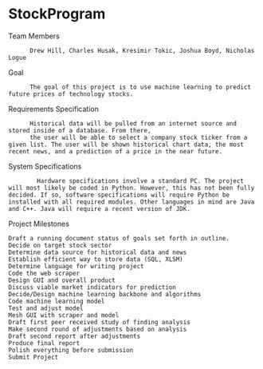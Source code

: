 # StockProgram

Team Members

          Drew Hill, Charles Husak, Kresimir Tokic, Joshua Boyd, Nicholas Logue

Goal

          The goal of this project is to use machine learning to predict future prices of technology stocks.

Requirements Specification

          Historical data will be pulled from an internet source and stored inside of a database. From there, 
          the user will be able to select a company stock ticker from a given list. The user will be shown historical chart data, the most recent news, and a prediction of a price in the near future.

System Specifications

            Hardware specifications involve a standard PC. The project will most likely be coded in Python. However, this has not been fully decided. If so, software specifications will require Python be installed with all required modules. Other languages in mind are Java and C++. Java will require a recent version of JDK.

Project Milestones

    Draft a running document status of goals set forth in outline.
    Decide on target stock sector
    Determine data source for historical data and news
    Establish efficient way to store data (SQL, XLSM)
    Determine language for writing project
    Code the web scraper
    Design GUI and overall product
    Discuss viable market indicators for prediction
    Decide/Design machine learning backbone and algorithms
    Code machine learning model
    Test and adjust model
    Mesh GUI with scraper and model
    Draft first peer received study of finding analysis
    Make second round of adjustments based on analysis
    Draft second report after adjustments
    Produce final report
    Polish everything before submission
    Submit Project
